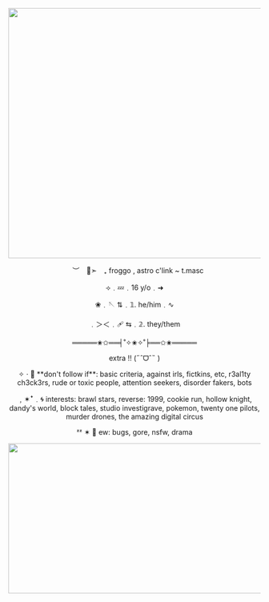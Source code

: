 <p align="center"> 
  <img width="550" height="500" src="https://i.pinimg.com/736x/0c/a5/3f/0ca53f7cc03f97eef6a61a9e5db50546.jpg">
</p>

<p align="center"> 
 ︶ 💙➣ ₊ froggo , astro c'link ~ t.masc </p>

<p align="center">
⟢﹒💤﹒16 y/o﹒➜ </p>

<p align="center">
❀﹒🪡 ⇅﹒𝟙. he/him﹒∿ </p>

<p align="center">
﹒＞＜﹒🩹 ⇆﹒𝟚. they/them </p>

<p align="center">
═════✬✩══╡˚✧✬✧˚╞══✩✬═════ </p>

<p align="center">
extra !! (˶ˆᗜˆ˵ ) </p>

<p align="center">
✧ · 💠 **don't follow if**: basic criteria, against irls, fictkins, etc, r3al1ty ch3ck3rs, rude or toxic people, attention seekers, disorder fakers, bots </p>

<p align="center">
﹐✶ꜜ﹒🌀 interests: brawl stars, reverse: 1999, cookie run, hollow knight, dandy's world, block tales, studio investigrave, pokemon, twenty one pilots, murder drones, the amazing digital circus </p>

<p align="center">
ᶻᶻ ✶ 🧊 ew: bugs, gore, nsfw, drama </p>


<p align="center"> 
  <img width="550" height="300" src="https://i.pinimg.com/736x/11/5f/ab/115fabbd3f07319b8a227f768529305f.jpg">
</p>
